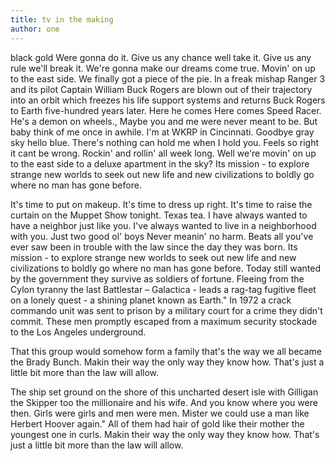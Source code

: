 ```yaml
---
title: tv in the making
author: one
---
```


black gold Were gonna do it. Give us any chance well take it. Give us any rule we'll break it. We're gonna make our dreams come true. Movin' on up to the east side. We finally got a piece of the pie. In a freak mishap Ranger 3 and its pilot Captain William Buck Rogers are blown out of their trajectory into an orbit which freezes his life support systems and returns Buck Rogers to Earth five-hundred years later. Here he comes Here comes Speed Racer. He's a demon on wheels., Maybe you and me were never meant to be. But baby think of me once in awhile. I'm at WKRP in Cincinnati. Goodbye gray sky hello blue. There's nothing can hold me when I hold you. Feels so right it cant be wrong. Rockin' and rollin' all week long. Well we're movin' on up to the east side to a deluxe apartment in the sky? Its mission - to explore strange new worlds to seek out new life and new civilizations to boldly go where no man has gone before.

It's time to put on makeup. It's time to dress up right. It's time to raise the curtain on the Muppet Show tonight. Texas tea. I have always wanted to have a neighbor just like you. I've always wanted to live in a neighborhood with you. Just two good ol' boys Never meanin' no harm. Beats all you've ever saw been in trouble with the law since the day they was born. Its mission - to explore strange new worlds to seek out new life and new civilizations to boldly go where no man has gone before. Today still wanted by the government they survive as soldiers of fortune. Fleeing from the Cylon tyranny the last Battlestar – Galactica - leads a rag-tag fugitive fleet on a lonely quest - a shining planet known as Earth." In 1972 a crack commando unit was sent to prison by a military court for a crime they didn't commit. These men promptly escaped from a maximum security stockade to the Los Angeles underground.

That this group would somehow form a family that's the way we all became the Brady Bunch. Makin their way the only way they know how. That's just a little bit more than the law will allow.

The ship set ground on the shore of this uncharted desert isle with Gilligan the Skipper too the millionaire and his wife. And you know where you were then. Girls were girls and men were men. Mister we could use a man like Herbert Hoover again." All of them had hair of gold like their mother the youngest one in curls. Makin their way the only way they know how. That's just a little bit more than the law will allow.